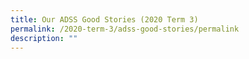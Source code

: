 ```yaml
---
title: Our ADSS Good Stories (2020 Term 3)
permalink: /2020-term-3/adss-good-stories/permalink
description: ""
---
```

